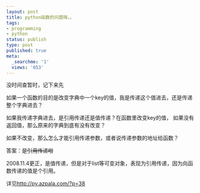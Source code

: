 ```yaml
---
layout: post
title: python函数的问题呀。。
tags:
- programming
- python
status: publish
type: post
published: true
meta:
  _searchme: '1'
  views: '653'
---
```

没时间查暂时，记下来先

如果一个函数的目的是改变字典中一个key的值，我是传递这个值进去，还是传递整个字典进去？

如果我传递字典进去，是引用传递还是值传递？在函数里改变key的值， 如果没有返回值，那么原来的字典到底有没有改变？

如果不改变，那么怎么才能引用传递参数，或者说传递参数的地址给函数？

答案：<span style="text-decoration:line-through;">是引用传递啦</span>

2008.11.4更正，是值传递，但是对于list等可变对象，表现为引用传递，因为向函数传递的值是个引用。

详见<a href="http://py.azpala.com/?p=38" target="_blank">http://py.azpala.com/?p=38</a>
